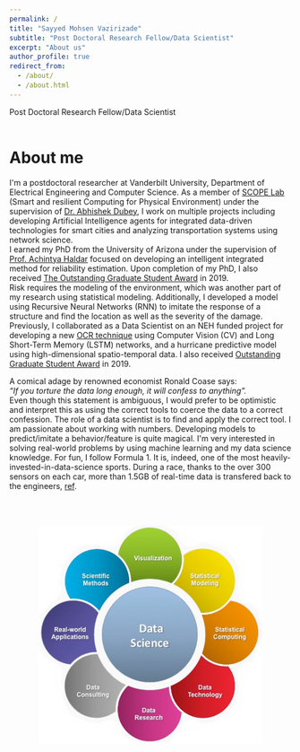 ```yaml
---
permalink: /
title: "Sayyed Mohsen Vazirizade"
subtitle: "Post Doctoral Research Fellow/Data Scientist"
excerpt: "About us"
author_profile: true
redirect_from: 
  - /about/
  - /about.html
---
```

Post Doctoral Research Fellow/Data Scientist
<br/><br/>

About me
======
I'm a postdoctoral researcher at Vanderbilt University, Department of Electrical Engineering and Computer Science. As a member of [SCOPE Lab](https://scopelab.ai/) (Smart and resilient Computing for Physical Environment) under the supervision of [Dr. Abhishek Dubey](https://engineering.vanderbilt.edu/bio/abhishek-dubey),
I work on multiple projects including developing Artificial Intelligence agents for integrated data-driven technologies for smart cities and analyzing transportation systems using network science.  
I earned my PhD from the University of Arizona under the supervision of [Prof. Achintya Haldar](https://caem.engineering.arizona.edu/faculty-staff/faculty/achintya-haldar) 
focused on developing an intelligent integrated method for reliability estimation. Upon completion of my PhD, I also received [The Outstanding Graduate Student Award](https://news.engineering.arizona.edu/news/college-celebrates-fall-2019-standout-students) in 2019.  
Risk requires the modeling of the environment, which was another part of my research using statistical modeling. Additionally, I developed a model using Recursive Neural Networks (RNN) to imitate the response of a structure and find the location as well as the severity of the damage. Previously, I collaborated as a Data Scientist on an NEH funded project for developing a new [OCR technique](https://www.youtube.com/channel/UCcq2ciH_Eb0rDckJmS_p-XQ) using Computer Vision (CV) and Long Short-Term Memory (LSTM) networks, and a hurricane predictive model using high-dimensional spatio-temporal data. I also received [Outstanding Graduate Student Award](https://news.engineering.arizona.edu/news/college-celebrates-fall-2019-standout-students) in 2019.  

A comical adage by renowned economist Ronald Coase says:  
<em>“If you torture the data long enough, it will confess to anything”.</em>  
Even though this statement is ambiguous, I would prefer to be optimistic and interpret this as using the correct tools to coerce the data to a correct confession.
The role of a data scientist is to find and apply the correct tool. I am passionate about working with numbers. Developing models to predict/imitate a behavior/feature is quite magical. I'm very interested in solving real-world problems by using machine learning and my data science knowledge. 
For fun, I follow Formula 1. It is, indeed, one of the most heavily-invested-in-data-science sports. During a race, thanks to the over 300 sensors on each car, more than 1.5GB of real-time data is transfered back to the engineers, [ref](https://www.mclaren.com/applied/blog/brain-of-an-f1-car-mclaren-ecu/#:~:text=With%20help%20from%20over%20300,over%20750%20million%20data%20points.). 
  
<br/><br/>  
  
  

<p align="center">
<img src='/images/datascience.png' width='400'>
</p>